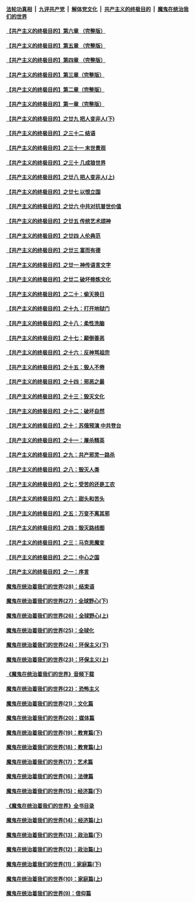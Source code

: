 ####  [法轮功真相](../../../../basic/blob/master/README.md?t=05251901) &nbsp;|&nbsp; [九评共产党](../../../../9ping.md/blob/master/README.md?t=05251901) &nbsp;|&nbsp; [解体党文化](../../../../jtdwh.md/blob/master/README.md?t=05251901)  &nbsp;|&nbsp; [共产主义的终极目的](../../../../gczydzjmd.md/blob/master/README.md?t=05251901) &nbsp;|&nbsp; [魔鬼在统治我们的世界](../../../../mgztzwmdsj.md/blob/master/README.md?t=05251901) 

#### [【共产主义的终极目的】第六章 （完整版）](../pages/nsc422/n11428913.md?t=05251901) 

#### [【共产主义的终极目的】第五章 （完整版）](../pages/nsc422/n11428912.md?t=05251901) 

#### [【共产主义的终极目的】第四章 （完整版）](../pages/nsc422/n11428907.md?t=05251901) 

#### [【共产主义的终极目的】第三章（完整版）](../pages/nsc422/n11428848.md?t=05251901) 

#### [【共产主义的终极目的】第二章（完整版）](../pages/nsc422/n11428831.md?t=05251901) 

#### [【共产主义的终极目的】第一章（完整版）](../pages/nsc422/n11417651.md?t=05251901) 

#### [【共产主义的终极目的】之廿九 把人变非人(下)](../pages/nsc422/n11344140.md?t=05251901) 

#### [【共产主义的终极目的】之三十二 结语](../pages/nsc422/n11360535.md?t=05251901) 

#### [【共产主义的终极目的】之三十一 末世景观](../pages/nsc422/n11351129.md?t=05251901) 

#### [【共产主义的终极目的】之三十 几成狼世界](../pages/nsc422/n11348280.md?t=05251901) 

#### [【共产主义的终极目的】之廿八 把人变非人(上)](../pages/nsc422/n11340492.md?t=05251901) 

#### [【共产主义的终极目的】之廿七 以恨立国](../pages/nsc422/n11336944.md?t=05251901) 

#### [【共产主义的终极目的】之廿六 中共对抗普世价值](../pages/nsc422/n11324785.md?t=05251901) 

#### [【共产主义的终极目的】之廿五 传统艺术颂神](../pages/nsc422/n11296396.md?t=05251901) 

#### [【共产主义的终极目的】之廿四 人伦典范](../pages/nsc422/n11296397.md?t=05251901) 

#### [【共产主义的终极目的】之廿三 富而有德](../pages/nsc422/n11283598.md?t=05251901) 

#### [【共产主义的终极目的】之廿一 神传语言文字](../pages/nsc422/n11263265.md?t=05251901) 

#### [【共产主义的终极目的】之廿二 破坏修炼文化](../pages/nsc422/n11245728.md?t=05251901) 

#### [【共产主义的终极目的】之二十：偷天换日](../pages/nsc422/n11238846.md?t=05251901) 

#### [【共产主义的终极目的】之十九：打开地狱门](../pages/nsc422/n11206376.md?t=05251901) 

#### [【共产主义的终极目的】之十八：柔性洗脑](../pages/nsc422/n11199994.md?t=05251901) 

#### [【共产主义的终极目的】之十七：颠倒善恶](../pages/nsc422/n11179782.md?t=05251901) 

#### [【共产主义的终极目的】之十六：反神骂祖宗](../pages/nsc422/n11166798.md?t=05251901) 

#### [【共产主义的终极目的】之十五：毁人不倦](../pages/nsc422/n11166792.md?t=05251901) 

#### [【共产主义的终极目的】之十四：邪恶之最](../pages/nsc422/n11150249.md?t=05251901) 

#### [【共产主义的终极目的】之十三：毁灭文化](../pages/nsc422/n11135227.md?t=05251901) 

#### [【共产主义的终极目的】之十二：破坏自然](../pages/nsc422/n11135214.md?t=05251901) 

#### [【共产主义的终极目的】之十：苏俄预演 中共登台](../pages/nsc422/n11118424.md?t=05251901) 

#### [【共产主义的终极目的】之十一：屠杀精英](../pages/nsc422/n11118442.md?t=05251901) 

#### [【共产主义的终极目的】之九：共产邪灵一路杀](../pages/nsc422/n11114139.md?t=05251901) 

#### [【共产主义的终极目的】之八：毁灭人类](../pages/nsc422/n11108503.md?t=05251901) 

#### [【共产主义的终极目的】之七：受苦的还是工农](../pages/nsc422/n11101809.md?t=05251901) 

#### [【共产主义的终极目的】之六：甜头和苦头](../pages/nsc422/n11096971.md?t=05251901) 

#### [【共产主义的终极目的】之五：万变不离其邪](../pages/nsc422/n11091285.md?t=05251901) 

#### [【共产主义的终极目的】之四：毁灭路线图](../pages/nsc422/n11086284.md?t=05251901) 

#### [【共产主义的终极目的】之三：马克思魔变](../pages/nsc422/n11061941.md?t=05251901) 

#### [【共产主义的终极目的】之二：中心之国](../pages/nsc422/n11047728.md?t=05251901) 

#### [【共产主义的终极目的】之一：序言](../pages/nsc422/n11086077.md?t=05251901) 

#### [魔鬼在统治着我们的世界(28)：结束语](../pages/nsc422/n10936246.md?t=05251901) 

#### [魔鬼在统治着我们的世界(27)：全球野心(下)](../pages/nsc422/n10928319.md?t=05251901) 

#### [魔鬼在统治着我们的世界(26)：全球野心(上)](../pages/nsc422/n10900318.md?t=05251901) 

#### [魔鬼在统治着我们的世界(25)：全球化](../pages/nsc422/n10788205.md?t=05251901) 

#### [魔鬼在统治着我们的世界(24)：环保主义(下)](../pages/nsc422/n10695307.md?t=05251901) 

#### [魔鬼在统治着我们的世界(23)：环保主义(上)](../pages/nsc422/n10688613.md?t=05251901) 

#### [《魔鬼在统治着我们的世界》音频下载](../pages/nsc422/n10635553.md?t=05251901) 

#### [魔鬼在统治着我们的世界(22)：恐怖主义](../pages/nsc422/n10614727.md?t=05251901) 

#### [魔鬼在统治着我们的世界(21)：文化篇](../pages/nsc422/n10597706.md?t=05251901) 

#### [魔鬼在统治着我们的世界(20)：媒体篇](../pages/nsc422/n10586579.md?t=05251901) 

#### [魔鬼在统治着我们的世界(19)：教育篇(下)](../pages/nsc422/n10564808.md?t=05251901) 

#### [魔鬼在统治着我们的世界(18)：教育篇(上)](../pages/nsc422/n10526970.md?t=05251901) 

#### [魔鬼在统治着我们的世界(17)：艺术篇](../pages/nsc422/n10499093.md?t=05251901) 

#### [魔鬼在统治着我们的世界(16)：法律篇](../pages/nsc422/n10485969.md?t=05251901) 

#### [魔鬼在统治着我们的世界(15)：经济篇(下)](../pages/nsc422/n10469975.md?t=05251901) 

#### [《魔鬼在统治着我们的世界》全书目录](../pages/nsc422/n10464261.md?t=05251901) 

#### [魔鬼在统治着我们的世界(14)：经济篇(上)](../pages/nsc422/n10457370.md?t=05251901) 

#### [魔鬼在统治着我们的世界(13)：政治篇(下)](../pages/nsc422/n10448270.md?t=05251901) 

#### [魔鬼在统治着我们的世界(12)：政治篇(上)](../pages/nsc422/n10444576.md?t=05251901) 

#### [魔鬼在统治着我们的世界(11)：家庭篇(下)](../pages/nsc422/n10440961.md?t=05251901) 

#### [魔鬼在统治着我们的世界(10)：家庭篇(上)](../pages/nsc422/n10435448.md?t=05251901) 

#### [魔鬼在统治着我们的世界(9)：信仰篇](../pages/nsc422/n10432159.md?t=05251901) 

